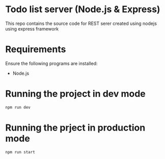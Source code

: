# Todo list server (Node.js & Express)

This repo contains the source code for REST serer created using nodejs using express framework

# Requirements

Ensure the following programs are installed:
- Node.js

# Running the project in dev mode

```sh
npm run dev
```

# Running the prject in production mode

```sh
npm run start
```
